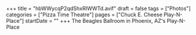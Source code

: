 +++
title = "hbWWycqP2qdShxRlWWTd.avif"
draft = false
tags = ["Photos"]
categories = ["Pizza Time Theatre"]
pages = ["Chuck E. Cheese Play-N-Place"]
startDate = ""
+++
The Beagles Ballroom in Phoenix, AZ's Play-N-Place
